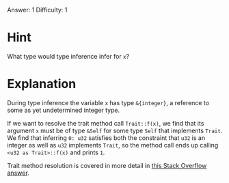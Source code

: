 Answer: 1
Difficulty: 1

# Hint

What type would type inference infer for `x`?

# Explanation

During type inference the variable `x` has type `&{integer}`, a reference to
some as yet undetermined integer type.

If we want to resolve the trait method call `Trait::f(x)`, we find that its
argument `x` must be of type `&Self` for some type `Self` that implements
`Trait`. We find that inferring `0: u32` satisfies both the constraint that
`u32` is an integer as well as `u32` implements `Trait`, so the method call ends
up calling `<u32 as Trait>::f(x)` and prints `1`.

Trait method resolution is covered in more detail in [this Stack Overflow
answer][SO].

[SO]: https://stackoverflow.com/a/28552082/6086311
